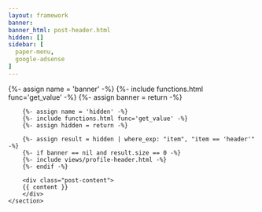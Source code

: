 ```yaml
---
layout: framework
banner:
banner_html: post-header.html
hidden: []
sidebar: [
  paper-menu,
  google-adsense
]
---
```


<div class="post">
    <section>
        {%- assign name = 'banner' -%}
        {%- include functions.html func='get_value' -%}
        {%- assign banner = return -%}

        {%- assign name = 'hidden' -%}
        {%- include functions.html func='get_value' -%}
        {%- assign hidden = return -%}

        {%- assign result = hidden | where_exp: "item", "item == 'header'" -%}
        {%- if banner == nil and result.size == 0 -%}
        {%- include views/profile-header.html -%}
        {%- endif -%}

        <div class="post-content">
        {{ content }}
        </div>
    </section>
</div>